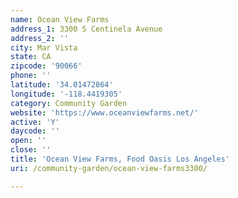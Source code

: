 ```yaml
---
name: Ocean View Farms
address_1: 3300 S Centinela Avenue
address_2: ''
city: Mar Vista
state: CA
zipcode: '90066'
phone: ''
latitude: '34.01472864'
longitude: '-118.4419305'
category: Community Garden
website: 'https://www.oceanviewfarms.net/'
active: 'Y'
daycode: ''
open: ''
close: ''
title: 'Ocean View Farms, Food Oasis Los Angeles'
uri: /community-garden/ocean-view-farms3300/

---
```

